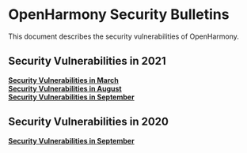 # OpenHarmony Security Bulletins

This document describes the security vulnerabilities of OpenHarmony.

## Security Vulnerabilities in 2021
 **[Security Vulnerabilities in March](https://gitee.com/openharmony/security/blob/master/en/security-disclosure/2021/2021-03.md)**  
 **[Security Vulnerabilities in August](https://gitee.com/openharmony/security/blob/master/en/security-disclosure/2021/2021-08.md)**  
 **[Security Vulnerabilities in September](https://gitee.com/openharmony/security/blob/master/en/security-disclosure/2021/2021-09.md)** 

## Security Vulnerabilities in 2020
 **[Security Vulnerabilities in September](https://gitee.com/openharmony/security/blob/master/en/security-disclosure/2020/2020-09.md)** 
